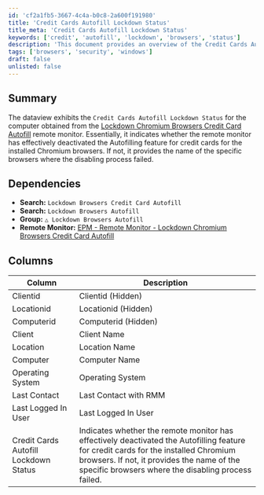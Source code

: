 ```yaml
---
id: 'cf2a1fb5-3667-4c4a-b0c8-2a600f191980'
title: 'Credit Cards Autofill Lockdown Status'
title_meta: 'Credit Cards Autofill Lockdown Status'
keywords: ['credit', 'autofill', 'lockdown', 'browsers', 'status']
description: 'This document provides an overview of the Credit Cards Autofill Lockdown Status for computers monitored by the Lockdown Chromium Browsers Credit Card Autofill remote monitor, detailing the effectiveness of the autofill deactivation process across installed Chromium browsers.'
tags: ['browsers', 'security', 'windows']
draft: false
unlisted: false
---
```

## Summary

The dataview exhibits the `Credit Cards Autofill Lockdown Status` for the computer obtained from the [Lockdown Chromium Browsers Credit Card Autofill](<../monitors/Lockdown Chromium Browsers Credit Card Autofill.md>) remote monitor. Essentially, it indicates whether the remote monitor has effectively deactivated the Autofilling feature for credit cards for the installed Chromium browsers. If not, it provides the name of the specific browsers where the disabling process failed.

## Dependencies

- **Search:** `Lockdown Browsers Credit Card Autofill`
- **Search:** `Lockdown Browsers Autofill`
- **Group:** `△ Lockdown Browsers Autofill`
- **Remote Monitor:** [EPM - Remote Monitor - Lockdown Chromium Browsers Credit Card Autofill](<../monitors/Lockdown Chromium Browsers Credit Card Autofill.md>)

## Columns

| Column                          | Description                                                                                                                |
|---------------------------------|----------------------------------------------------------------------------------------------------------------------------|
| Clientid                        | Clientid (Hidden)                                                                                                        |
| Locationid                      | Locationid (Hidden)                                                                                                      |
| Computerid                      | Computerid (Hidden)                                                                                                      |
| Client                          | Client Name                                                                                                              |
| Location                        | Location Name                                                                                                            |
| Computer                        | Computer Name                                                                                                            |
| Operating System                | Operating System                                                                                                         |
| Last Contact                    | Last Contact with RMM                                                                                                    |
| Last Logged In User             | Last Logged In User                                                                                                      |
| Credit Cards Autofill Lockdown Status | Indicates whether the remote monitor has effectively deactivated the Autofilling feature for credit cards for the installed Chromium browsers. If not, it provides the name of the specific browsers where the disabling process failed. |














